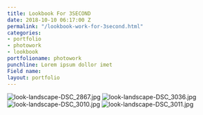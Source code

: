 ```yaml
---
title: Lookbook For 3SECOND
date: 2018-10-10 06:17:00 Z
permalink: "/lookbook-work-for-3second.html"
categories:
- portfolio
- photowork
- lookbook
portfolioname: photowork
punchline: Lorem ipsum dollor imet
Field name: 
layout: portfolio
---
```


![look-landscape-DSC_2867.jpg](/uploads/look-landscape-DSC_2867.jpg)
![look-landscape-DSC_3036.jpg](/uploads/look-landscape-DSC_3036.jpg)
![look-landscape-DSC_3010.jpg](/uploads/look-portrait-DSC_3010.jpg)
![look-landscape-DSC_3011.jpg](/uploads/look-portrait-DSC_3011.jpg)